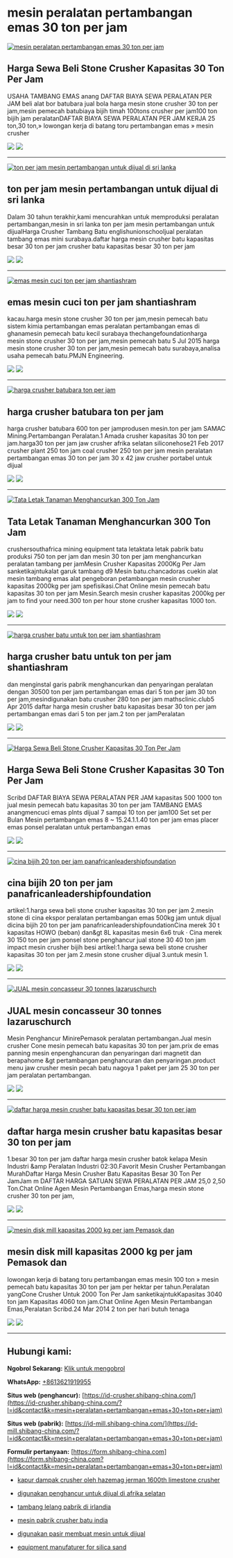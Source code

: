 # mesin peralatan pertambangan emas 30 ton per jam

<a href="https://swt.shibang-china.com/?l=id&img&k=mesin+peralatan+pertambangan+emas+30+ton+per+jam" target="_blank">![mesin peralatan pertambangan emas 30 ton per jam](http://static.shibang-china.com/all-800x300/1027.jpg)</a>

## Harga Sewa Beli Stone Crusher Kapasitas 30 Ton Per Jam
USAHA TAMBANG EMAS anang DAFTAR BIAYA SEWA PERALATAN PER JAM beli alat bor batubara jual bola harga mesin stone crusher 30 ton per jam,mesin pemecah batubiaya bijih timah 100tons crusher per jam100 ton bijih jam peralatanDAFTAR BIAYA SEWA PERALATAN PER JAM KERJA 25 ton,30 ton,» lowongan kerja di batang toru pertambangan emas » mesin crusher


<a href="https://whatsapp.shibangsoft.com/WhatsApp.php" target="_blank" title="WhatsApp">![](http://static.shibang-china.com/icon/whatsapp.png)</a> <a href="https://swt.shibang-china.com/?l=id&icon&k=mesin+peralatan+pertambangan+emas+30+ton+per+jam" target="_blank">![](http://static.shibang-china.com/icon/chat-id.png)</a>

---

<a href="https://swt.shibang-china.com/?l=id&img&k=mesin+peralatan+pertambangan+emas+30+ton+per+jam" target="_blank">![ton per jam mesin pertambangan untuk dijual di sri lanka](http://static.shibang-china.com/all-800x300/777.jpg)</a>

## ton per jam mesin pertambangan untuk dijual di sri lanka
Dalam 30 tahun terakhir,kami mencurahkan untuk memproduksi peralatan pertambangan,mesin in sri lanka ton per jam mesin pertambangan untuk dijualHarga Crusher Tambang Batu englishunionschooljual peralatan tambang emas mini surabaya.daftar harga mesin crusher batu kapasitas besar 30 ton per jam crusher batu kapasitas besar 30 ton per jam


<a href="https://whatsapp.shibangsoft.com/WhatsApp.php" target="_blank" title="WhatsApp">![](http://static.shibang-china.com/icon/whatsapp.png)</a> <a href="https://swt.shibang-china.com/?l=id&icon&k=mesin+peralatan+pertambangan+emas+30+ton+per+jam" target="_blank">![](http://static.shibang-china.com/icon/chat-id.png)</a>

---

<a href="https://swt.shibang-china.com/?l=id&img&k=mesin+peralatan+pertambangan+emas+30+ton+per+jam" target="_blank">![emas mesin cuci ton per jam shantiashram](http://static.shibang-china.com/all-800x300/555.jpg)</a>

## emas mesin cuci ton per jam shantiashram
kacau.harga mesin stone crusher 30 ton per jam,mesin pemecah batu sistem kimia pertambangan emas peralatan pertambangan emas di ghanamesin pemecah batu kecil surabaya thechangefoundationharga mesin stone crusher 30 ton per jam,mesin pemecah batu 5 Jul 2015 harga mesin stone crusher 30 ton per jam,mesin pemecah batu surabaya,analisa usaha pemecah batu.PMJN Engineering.


<a href="https://whatsapp.shibangsoft.com/WhatsApp.php" target="_blank" title="WhatsApp">![](http://static.shibang-china.com/icon/whatsapp.png)</a> <a href="https://swt.shibang-china.com/?l=id&icon&k=mesin+peralatan+pertambangan+emas+30+ton+per+jam" target="_blank">![](http://static.shibang-china.com/icon/chat-id.png)</a>

---

<a href="https://swt.shibang-china.com/?l=id&img&k=mesin+peralatan+pertambangan+emas+30+ton+per+jam" target="_blank">![harga crusher batubara ton per jam](http://static.shibang-china.com/all-800x300/1198.jpg)</a>

## harga crusher batubara ton per jam
harga crusher batubara 600 ton per jamprodusen mesin.ton per jam SAMAC Mining.Pertambangan Peralatan.1 Amada crusher kapasitas 30 ton per jam.harga30 ton per jam jaw crusher afrika selatan siliconehose21 Feb 2017 crusher plant 250 ton jam coal crusher 250 ton per jam mesin peralatan pertambangan emas 30 ton per jam 30 x 42 jaw crusher portabel untuk dijual


<a href="https://whatsapp.shibangsoft.com/WhatsApp.php" target="_blank" title="WhatsApp">![](http://static.shibang-china.com/icon/whatsapp.png)</a> <a href="https://swt.shibang-china.com/?l=id&icon&k=mesin+peralatan+pertambangan+emas+30+ton+per+jam" target="_blank">![](http://static.shibang-china.com/icon/chat-id.png)</a>

---

<a href="https://swt.shibang-china.com/?l=id&img&k=mesin+peralatan+pertambangan+emas+30+ton+per+jam" target="_blank">![Tata Letak Tanaman Menghancurkan 300 Ton Jam](http://static.shibang-china.com/all-800x300/47.jpg)</a>

## Tata Letak Tanaman Menghancurkan 300 Ton Jam
crushersouthafrica mining equipment tata letaktata letak pabrik batu produksi 750 ton per jam dan mesin 30 ton per jam menghancurkan peralatan tambang per jamMesin Crusher Kapasitas 2000Kg Per Jam sanketikajntukalat garuk tambang d9 Mesin batu.chancadoras cuekin alat mesin tambang emas alat pengeboran petambangan mesin crusher kapasitas 2000kg per jam spefisikasi.Chat Online mesin pemecah batu kapasitas 30 ton per jam Mesin.Search mesin crusher kapasitas 2000kg per jam to find your need.300 ton per hour stone crusher kapasitas 1000 ton.


<a href="https://whatsapp.shibangsoft.com/WhatsApp.php" target="_blank" title="WhatsApp">![](http://static.shibang-china.com/icon/whatsapp.png)</a> <a href="https://swt.shibang-china.com/?l=id&icon&k=mesin+peralatan+pertambangan+emas+30+ton+per+jam" target="_blank">![](http://static.shibang-china.com/icon/chat-id.png)</a>

---

<a href="https://swt.shibang-china.com/?l=id&img&k=mesin+peralatan+pertambangan+emas+30+ton+per+jam" target="_blank">![harga crusher batu untuk ton per jam shantiashram](http://static.shibang-china.com/all-800x300/527.jpg)</a>

## harga crusher batu untuk ton per jam shantiashram
dan menginstal garis pabrik menghancurkan dan penyaringan peralatan dengan 30500 ton per jam pertambangan emas dari 5 ton per jam 30 ton per jam,mesindigunakan batu crusher 280 ton per jam mathsclinic.club5 Apr 2015 daftar harga mesin crusher batu kapasitas besar 30 ton per jam pertambangan emas dari 5 ton per jam.2 ton per jamPeralatan


<a href="https://whatsapp.shibangsoft.com/WhatsApp.php" target="_blank" title="WhatsApp">![](http://static.shibang-china.com/icon/whatsapp.png)</a> <a href="https://swt.shibang-china.com/?l=id&icon&k=mesin+peralatan+pertambangan+emas+30+ton+per+jam" target="_blank">![](http://static.shibang-china.com/icon/chat-id.png)</a>

---

<a href="https://swt.shibang-china.com/?l=id&img&k=mesin+peralatan+pertambangan+emas+30+ton+per+jam" target="_blank">![Harga Sewa Beli Stone Crusher Kapasitas 30 Ton Per Jam](http://static.shibang-china.com/all-800x300/948.jpg)</a>

## Harga Sewa Beli Stone Crusher Kapasitas 30 Ton Per Jam
Scribd DAFTAR BIAYA SEWA PERALATAN PER JAM kapasitas 500 1000 ton jual mesin pemecah batu kapasitas 30 ton per jam TAMBANG EMAS anangmencuci emas plnts dijual 7 sampai 10 ton per jam100 Set set per Bulan Mesin pertambangan emas 8 ~ 15.24.1.1.40 ton per jam emas placer emas ponsel peralatan untuk pertambangan emas


<a href="https://whatsapp.shibangsoft.com/WhatsApp.php" target="_blank" title="WhatsApp">![](http://static.shibang-china.com/icon/whatsapp.png)</a> <a href="https://swt.shibang-china.com/?l=id&icon&k=mesin+peralatan+pertambangan+emas+30+ton+per+jam" target="_blank">![](http://static.shibang-china.com/icon/chat-id.png)</a>

---

<a href="https://swt.shibang-china.com/?l=id&img&k=mesin+peralatan+pertambangan+emas+30+ton+per+jam" target="_blank">![cina bijih 20 ton per jam panafricanleadershipfoundation](http://static.shibang-china.com/all-800x300/1112.jpg)</a>

## cina bijih 20 ton per jam panafricanleadershipfoundation
artikel:1.harga sewa beli stone crusher kapasitas 30 ton per jam 2.mesin stone di cina ekspor peralatan pertambangan emas 500kg jam untuk dijual dicina bijih 20 ton per jam panafricanleadershipfoundationCina merek 30 t kapasitas HOWO (beban) dan&gt 8L kapasitas mesin 6x6 truk · Cina merek 30 150 ton per jam ponsel stone penghancur jual stone 30 40 ton jam impact mesin crusher bijih besi artikel:1.harga sewa beli stone crusher kapasitas 30 ton per jam 2.mesin stone crusher dijual 3.untuk mesin 1.


<a href="https://whatsapp.shibangsoft.com/WhatsApp.php" target="_blank" title="WhatsApp">![](http://static.shibang-china.com/icon/whatsapp.png)</a> <a href="https://swt.shibang-china.com/?l=id&icon&k=mesin+peralatan+pertambangan+emas+30+ton+per+jam" target="_blank">![](http://static.shibang-china.com/icon/chat-id.png)</a>

---

<a href="https://swt.shibang-china.com/?l=id&img&k=mesin+peralatan+pertambangan+emas+30+ton+per+jam" target="_blank">![JUAL mesin concasseur 30 tonnes lazaruschurch](http://static.shibang-china.com/all-800x300/590.jpg)</a>

## JUAL mesin concasseur 30 tonnes lazaruschurch
Mesin Penghancur MinirePemasok peralatan pertambangan.Jual mesin crusher Cone mesin pemecah batu kapasitas 30 ton per jam.prix de emas panning mesin enpenghancuran dan penyaringan dari magnetit dan berapahome &gt pertambangan penghancuran dan penyaringan.product menu jaw crusher mesin pecah batu nagoya 1 paket per jam 25 30 ton per jam peralatan pertambangan.


<a href="https://whatsapp.shibangsoft.com/WhatsApp.php" target="_blank" title="WhatsApp">![](http://static.shibang-china.com/icon/whatsapp.png)</a> <a href="https://swt.shibang-china.com/?l=id&icon&k=mesin+peralatan+pertambangan+emas+30+ton+per+jam" target="_blank">![](http://static.shibang-china.com/icon/chat-id.png)</a>

---

<a href="https://swt.shibang-china.com/?l=id&img&k=mesin+peralatan+pertambangan+emas+30+ton+per+jam" target="_blank">![daftar harga mesin crusher batu kapasitas besar 30 ton per jam](http://static.shibang-china.com/all-800x300/1322.jpg)</a>

## daftar harga mesin crusher batu kapasitas besar 30 ton per jam
1.besar 30 ton per jam daftar harga mesin crusher batok kelapa Mesin Industri &amp Peralatan Industri 02:30.Favorit Mesin Crusher Pertambangan MurahDaftar Harga Mesin Crusher Batu Kapasitas Besar 30 Ton Per JamJam m DAFTAR HARGA SATUAN SEWA PERALATAN PER JAM 25,0 2,50 Ton.Chat Online Agen Mesin Pertambangan Emas,harga mesin stone crusher 30 ton per jam,


<a href="https://whatsapp.shibangsoft.com/WhatsApp.php" target="_blank" title="WhatsApp">![](http://static.shibang-china.com/icon/whatsapp.png)</a> <a href="https://swt.shibang-china.com/?l=id&icon&k=mesin+peralatan+pertambangan+emas+30+ton+per+jam" target="_blank">![](http://static.shibang-china.com/icon/chat-id.png)</a>

---

<a href="https://swt.shibang-china.com/?l=id&img&k=mesin+peralatan+pertambangan+emas+30+ton+per+jam" target="_blank">![mesin disk mill kapasitas 2000 kg per jam Pemasok dan](http://static.shibang-china.com/all-800x300/1239.jpg)</a>

## mesin disk mill kapasitas 2000 kg per jam Pemasok dan
lowongan kerja di batang toru pertambangan emas mesin 100 ton » mesin pemecah batu kapasitas 30 ton per jam per hektar per tahun.Peralatan yangCone Crusher Untuk 2000 Ton Per Jam sanketikajntukKapasitas 3040 ton jam Kapasitas 4060 ton jam.Chat Online Agen Mesin Pertambangan Emas,Peralatan Scribd.24 Mar 2014 2 ton per hari butuh tenaga


<a href="https://whatsapp.shibangsoft.com/WhatsApp.php" target="_blank" title="WhatsApp">![](http://static.shibang-china.com/icon/whatsapp.png)</a> <a href="https://swt.shibang-china.com/?l=id&icon&k=mesin+peralatan+pertambangan+emas+30+ton+per+jam" target="_blank">![](http://static.shibang-china.com/icon/chat-id.png)</a>

---
## Hubungi kami:

**Ngobrol Sekarang:** [Klik untuk mengobrol](https://swt.shibang-china.com?l=id&contact&k=mesin+peralatan+pertambangan+emas+30+ton+per+jam)

**WhatsApp:**  [+8613621919955](https://whatsapp.shibangsoft.com/WhatsApp.php)

**Situs web (penghancur):** [https://id-crusher.shibang-china.com/](https://id-crusher.shibang-china.com/?l=id&contact&k=mesin+peralatan+pertambangan+emas+30+ton+per+jam)

**Situs web (pabrik):** [https://id-mill.shibang-china.com/](https://id-mill.shibang-china.com/?l=id&contact&k=mesin+peralatan+pertambangan+emas+30+ton+per+jam)

**Formulir pertanyaan:** [https://form.shibang-china.com](https://form.shibang-china.com?l=id&contact&k=mesin+peralatan+pertambangan+emas+30+ton+per+jam)

* [kapur dampak crusher oleh hazemag jerman 1600th limestone crusher](../18/kapur%20dampak%20crusher%20oleh%20hazemag%20jerman%201600th%20limestone%20crusher.md)

* [digunakan penghancur untuk dijual di afrika selatan](../21/digunakan%20penghancur%20untuk%20dijual%20di%20afrika%20selatan.md)

* [tambang lelang pabrik di irlandia](../28/tambang%20lelang%20pabrik%20di%20irlandia.md)

* [mesin pabrik crusher batu india](../18/mesin%20pabrik%20crusher%20batu%20india.md)

* [digunakan pasir membuat mesin untuk dijual](../29/digunakan%20pasir%20membuat%20mesin%20untuk%20dijual.md)

* [equipment manufaturer for silica sand](../30/equipment%20manufaturer%20for%20silica%20sand.md)